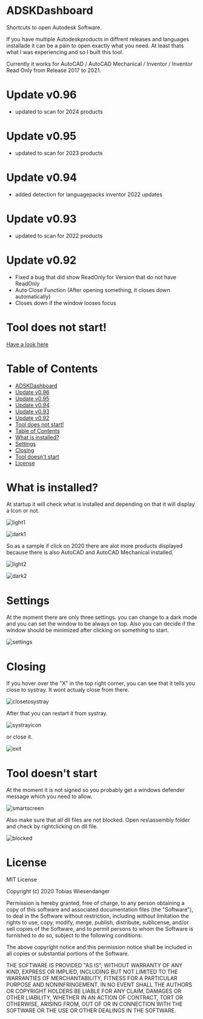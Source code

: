 # ADSKDashboard

Shortcuts to open Autodesk Software.

If you have multiple Autodeskproducts in diffrent releases and languages installade it can be a pain to open exactly what you need. At least thats what I was experiencing and so I built this tool.

Currently it works for AutoCAD / AutoCAD Mechanical / Inventor / Inventor Read Only from Release 2017 to 2021.
# Update v0.96

- updated to scan for 2024 products

# Update v0.95

- updated to scan for 2023 products

# Update v0.94

- added detection for languagepacks inventor 2022 updates

# Update v0.93

- updated to scan for 2022 products

# Update v0.92

- Fixed a bug that did show ReadOnly for Version that do not have ReadOnly
- Auto Close Function (After opening something, it closes down automatically)
- Closes down if the window looses focus

# Tool does not start!

[Have a look here](https://github.com/TWiesendanger/ADSKDashboardPS#tool-doesnt-start)

# Table of Contents

- [ADSKDashboard](#adskdashboard)
- [Update v0.96](#update-v096)
- [Update v0.95](#update-v095)
- [Update v0.94](#update-v094)
- [Update v0.93](#update-v093)
- [Update v0.92](#update-v092)
- [Tool does not start!](#tool-does-not-start)
- [Table of Contents](#table-of-contents)
- [What is installed?](#what-is-installed)
- [Settings](#settings)
- [Closing](#closing)
- [Tool doesn't start](#tool-doesnt-start)
- [License](#license)

# What is installed?

At startup it will check what is installed and depending on that it will display a Icon or not.

![light1](/docs/adskd_interface1_light.png)

![dark1](/docs/adskd_interface1_dark.png)

So as a sample if click on 2020 there are alot more products displayed because there is also AutoCAD and AutoCAD Mechanical installed.

![light2](/docs/adskd_interface2_light.png)

![dark2](/docs/adskd_interface2_dark.png)

# Settings

At the moment there are only three settings. you can change to a dark mode and you can set the window to be always on top.
Also you can decide if the window should be minimized after clicking on something to start.

![settings](/docs/adskd_settings.png)

# Closing

If you hover over the "X" in the top right corner, you can see that it tells you close to systray. It wont actualy close from there.

![closetosystray](/docs/adskd_closetosystray.png)

After that you can restart it from systray.

![systrayicon](/docs/adskd_systrayicon.png)

or close it.

![exit](/docs/adskd_exit.png)

# Tool doesn't start

At the moment it is not signed so you probably get a windows defender message which you need to allow.

![smartscreen](/docs/adskd_smartscreen.png)

Also make sure that all dll files are not blocked. Open res\assembly folder and check by rightclicking on dll file.

![blocked](/docs/adskd_blocked.jpg)

# License

MIT License

Copyright (c) 2020 Tobias Wiesendanger

Permission is hereby granted, free of charge, to any person obtaining a copy of this software and associated documentation files (the "Software"), to deal in the Software without restriction, including without limitation the rights to use, copy, modify, merge, publish, distribute, sublicense, and/or sell copies of the Software, and to permit persons to whom the Software is furnished to do so, subject to the following conditions:

The above copyright notice and this permission notice shall be included in all copies or substantial portions of the Software.

THE SOFTWARE IS PROVIDED "AS IS", WITHOUT WARRANTY OF ANY KIND, EXPRESS OR IMPLIED, INCLUDING BUT NOT LIMITED TO THE WARRANTIES OF MERCHANTABILITY, FITNESS FOR A PARTICULAR PURPOSE AND NONINFRINGEMENT. IN NO EVENT SHALL THE AUTHORS OR COPYRIGHT HOLDERS BE LIABLE FOR ANY CLAIM, DAMAGES OR OTHER LIABILITY, WHETHER IN AN ACTION OF CONTRACT, TORT OR OTHERWISE, ARISING FROM, OUT OF OR IN CONNECTION WITH THE SOFTWARE OR THE USE OR OTHER DEALINGS IN THE SOFTWARE.
